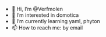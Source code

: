 - 👋 Hi, I’m @Verfmolen
- 👀 I’m interested in domotica
- 🌱 I’m currently learning yaml, phyton
- 📫 How to reach me: by email

<!---
Verfmolen/Verfmolen is a ✨ special ✨ repository because its `README.md` (this file) appears on your GitHub profile.
You can click the Preview link to take a look at your changes.
--->
